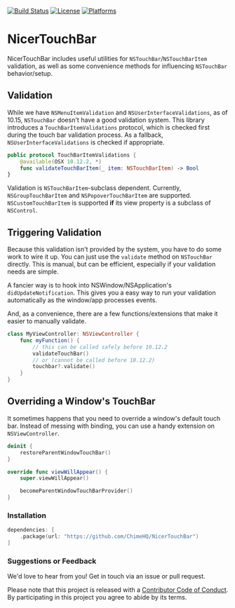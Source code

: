 [![Build Status][build status badge]][build status]
[![License][license badge]][license]
[![Platforms][platforms badge]][platforms]

# NicerTouchBar

NicerTouchBar includes useful utilities for `NSTouchBar`/`NSTouchBarItem` validation, as well as some convenience methods for influencing `NSTouchBar` behavior/setup.

## Validation

While we have `NSMenuItemValidation` and `NSUserInterfaceValidations`, as of 10.15, `NSTouchBar` doesn't have a good validation system. This library introduces a `TouchBarItemValidations` protocol, which is checked first during the touch bar validation process. As a fallback, `NSUserInterfaceValidations` is checked if appropriate.

```swift
public protocol TouchBarItemValidations {
    @available(OSX 10.12.2, *)
    func validateTouchBarItem(_ item: NSTouchBarItem) -> Bool
}
```

Validation is `NSTouchBarItem`-subclass dependent. Currently, `NSGroupTouchBarItem` and `NSPopoverTouchBarItem` are supported. `NSCustomTouchBarItem` is supported **if** its view property is a subclass of `NSControl`.

## Triggering Validation

Because this validation isn't provided by the system, you have to do some work to wire it up. You can just use the `validate` method on `NSTouchBar` directly. This is manual, but can be efficient, especially if your validation needs are simple.

A fancier way is to hook into NSWindow/NSApplication's `didUpdateNotification`. This gives you a easy way to run your validation automatically as the window/app processes events.

And, as a convenience, there are a few functions/extensions that make it easier to manually validate.

```swift
class MyViewController: NSViewController {
    func myFunction() {
        // this can be called safely before 10.12.2
        validateTouchBar()
        // or (cannot be called before 10.12.2)
        touchbar?.validate()
    }
}
```

## Overriding a Window's TouchBar

It sometimes happens that you need to override a window's default touch bar. Instead of messing with binding, you can use a handy extension on `NSViewController`.

```swift
deinit {
    restoreParentWindowTouchBar()
}

override func viewWillAppear() {
    super.viewWillAppear()

    becomeParentWindowTouchBarProvider()
}
```

### Installation

```swift
dependencies: [
    .package(url: "https://github.com/ChimeHQ/NicerTouchBar")
]
```

### Suggestions or Feedback

We'd love to hear from you! Get in touch via an issue or pull request.

Please note that this project is released with a [Contributor Code of Conduct](CODE_OF_CONDUCT.md). By participating in this project you agree to abide by its terms.

[build status]: https://github.com/ChimeHQ/NicerTouchBar/actions
[build status badge]: https://github.com/ChimeHQ/NicerTouchBar/workflows/CI/badge.svg
[license]: https://opensource.org/licenses/BSD-3-Clause
[license badge]: https://img.shields.io/github/license/ChimeHQ/NicerTouchBar
[platforms]: https://swiftpackageindex.com/ChimeHQ/NicerTouchBar
[platforms badge]: https://img.shields.io/endpoint?url=https%3A%2F%2Fswiftpackageindex.com%2Fapi%2Fpackages%2FChimeHQ%2FNicerTouchBar%2Fbadge%3Ftype%3Dplatforms
